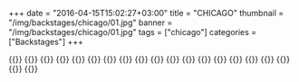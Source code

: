 +++
date = "2016-04-15T15:02:27+03:00"
title = "CHICAGO"
thumbnail = "/img/backstages/chicago/01.jpg"
banner = "/img/backstages/chicago/01.jpg"
tags = ["chicago"]
categories = ["Backstages"]
+++

{{<mkimage src="/img/backstages/chicago/01.jpg">}}
{{<mkimage src="/img/backstages/chicago/02.jpg">}}
{{<mkimage src="/img/backstages/chicago/03.jpg">}}
{{<mkimage src="/img/backstages/chicago/04.jpg">}}
{{<mkimage src="/img/backstages/chicago/05.jpg">}}
{{<mkimage src="/img/backstages/chicago/06.jpg">}}
{{<mkimage src="/img/backstages/chicago/07.jpg">}}
{{<mkimage src="/img/backstages/chicago/08.jpg">}}
{{<mkimage src="/img/backstages/chicago/09.jpg">}}
{{<mkimage src="/img/backstages/chicago/10.jpg">}}
{{<mkimage src="/img/backstages/chicago/11.jpg">}}
{{<mkimage src="/img/backstages/chicago/12.jpg">}}
{{<mkimage src="/img/backstages/chicago/13.jpg">}}
{{<mkimage src="/img/backstages/chicago/14.jpg">}}
{{<mkimage src="/img/backstages/chicago/15.jpg">}}
{{<mkimage src="/img/backstages/chicago/16.jpg">}}
{{<mkimage src="/img/backstages/chicago/17.jpg">}}
{{<mkimage src="/img/backstages/chicago/18.jpg">}}
{{<mkimage src="/img/backstages/chicago/19.jpg">}}
{{<mkimage src="/img/backstages/chicago/20.jpg">}}
